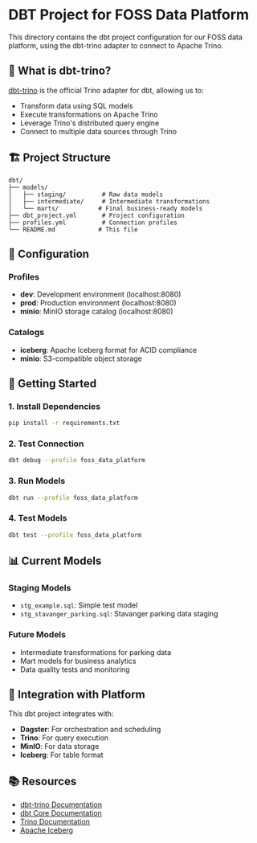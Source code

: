 # DBT Project for FOSS Data Platform

This directory contains the dbt project configuration for our FOSS data platform, using the dbt-trino adapter to connect to Apache Trino.

## 🎯 **What is dbt-trino?**

[dbt-trino](https://github.com/starburstdata/dbt-trino) is the official Trino adapter for dbt, allowing us to:
- Transform data using SQL models
- Execute transformations on Apache Trino
- Leverage Trino's distributed query engine
- Connect to multiple data sources through Trino

## 🏗️ **Project Structure**

```
dbt/
├── models/
│   ├── staging/          # Raw data models
│   ├── intermediate/     # Intermediate transformations
│   └── marts/           # Final business-ready models
├── dbt_project.yml       # Project configuration
├── profiles.yml          # Connection profiles
└── README.md            # This file
```

## 🔧 **Configuration**

### **Profiles**
- **dev**: Development environment (localhost:8080)
- **prod**: Production environment (localhost:8080)
- **minio**: MinIO storage catalog (localhost:8080)

### **Catalogs**
- **iceberg**: Apache Iceberg format for ACID compliance
- **minio**: S3-compatible object storage

## 🚀 **Getting Started**

### **1. Install Dependencies**
```bash
pip install -r requirements.txt
```

### **2. Test Connection**
```bash
dbt debug --profile foss_data_platform
```

### **3. Run Models**
```bash
dbt run --profile foss_data_platform
```

### **4. Test Models**
```bash
dbt test --profile foss_data_platform
```

## 📊 **Current Models**

### **Staging Models**
- `stg_example.sql`: Simple test model
- `stg_stavanger_parking.sql`: Stavanger parking data staging

### **Future Models**
- Intermediate transformations for parking data
- Mart models for business analytics
- Data quality tests and monitoring

## 🔗 **Integration with Platform**

This dbt project integrates with:
- **Dagster**: For orchestration and scheduling
- **Trino**: For query execution
- **MinIO**: For data storage
- **Iceberg**: For table format

## 📚 **Resources**

- [dbt-trino Documentation](https://github.com/starburstdata/dbt-trino)
- [dbt Core Documentation](https://docs.getdbt.com/)
- [Trino Documentation](https://trino.io/docs/)
- [Apache Iceberg](https://iceberg.apache.org/)
